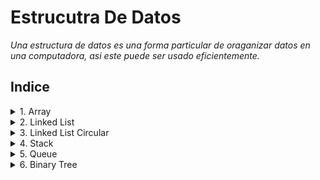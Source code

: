 # Estrucutra De Datos
*Una estructura de datos es una forma particular de oraganizar datos en una computadora, asi este puede ser usado eficientemente.*

## Indice
<details>
<summary> 1. Array </summary>

   - [Creación, inicialización y Acceso](https://github.com/oiab94/EstrucutraDeDatos/tree/main/01_Array/01_Creacion_Inicializacion_Acceso).
   - [Array de objetos](https://github.com/oiab94/EstrucutraDeDatos/tree/main/01_Array/02_ArrayDeObjetos).
   - [Array Multidimensionales](https://github.com/oiab94/EstrucutraDeDatos/tree/main/01_Array/03_ArrayMultidimensional).
   - [Pasar array a métodos](https://github.com/oiab94/EstrucutraDeDatos/tree/main/01_Array/04_PasarArrayAMetodos).
   - [Devolución de array desde métodos](https://github.com/oiab94/EstrucutraDeDatos/tree/main/01_Array/05_DevolucionArrayDesdeMetodos).
   - [Clonación de arrays](https://github.com/oiab94/EstrucutraDeDatos/tree/main/01_Array/06_ClonacionArray).
   - [Clonación de arrays multidimensionales](https://github.com/oiab94/EstrucutraDeDatos/tree/main/01_Array/07_ClonacionArrayMultidimensional).
   - [Rotación de array](https://github.com/oiab94/EstrucutraDeDatos/tree/main/01_Array/08_RotacionArray).
</details>

<details>
<summary> 2. Linked List </summary>

   - [Objeto linked list](https://github.com/oiab94/EstrucutraDeDatos/tree/main/02_ListaEnlazada/01_ListaEnlazada).
   - [Creación linked list](https://github.com/oiab94/EstrucutraDeDatos/tree/main/02_ListaEnlazada/02_CreacionListaEnlazada).
   - [Recorrido lista enlazada](https://github.com/oiab94/EstrucutraDeDatos/tree/main/02_ListaEnlazada/03_RecorridoListaEnlazada).
   - [Agregar un nodo a la lista](https://github.com/oiab94/EstrucutraDeDatos/tree/main/02_ListaEnlazada/04_AgregarNodoListaEnlazada).
   - [Agregar un nodo después del otro](https://github.com/oiab94/EstrucutraDeDatos/tree/main/02_ListaEnlazada/05_AgregarUnNodoDespuesDeOtro).
   - [Agregar un nodo al final](https://github.com/oiab94/EstrucutraDeDatos/tree/main/02_ListaEnlazada/06_AgregarUnNodoAlFinal).
   - [Métodos del nodo](https://github.com/oiab94/EstrucutraDeDatos/tree/main/02_ListaEnlazada/07_UtilizarMetodosAgregarNodo).
   - [Eliminar un nodo de la lista](https://github.com/oiab94/EstrucutraDeDatos/tree/main/02_ListaEnlazada/08_EliminarUnNodo).
   - [Eliminar un nodo dado una posición](https://github.com/oiab94/EstrucutraDeDatos/tree/main/02_ListaEnlazada/09_EliminarUnNodoDadoUnaPosicion).
</details>

<details>
<summary> 3. Linked List Circular </summary>
   - [Inserta en la lista enlazada circular](https://github.com/oiab94/EstrucutraDeDatos/blob/main/03_ListaEnlazadaCircular/InsertarOrdenadamenteLC.java).
   - [Recorrido de la lista enlazada circular](https://github.com/oiab94/EstrucutraDeDatos/blob/main/03_ListaEnlazadaCircular/RecorreListaEnlazadaCircular.java).
</details>

<details>
<summary> 4. Stack </summary>

   - [Implementación de pila utilizando array](https://github.com/oiab94/EstrucutraDeDatos/tree/main/04_Pila/01_PilaImplemenandoArray).
   - [Implementación de pila utilizando lista enlazada](https://github.com/oiab94/EstrucutraDeDatos/tree/main/04_Pila/02_PilaImplementandoListaEnlazada).
   - [Implementación de pila utilizando framework JAVA](https://github.com/oiab94/EstrucutraDeDatos/tree/main/04_Pila/03_PilaUtilizandoFramework).
   - [Cola utilizando pila](https://github.com/oiab94/EstrucutraDeDatos/tree/main/04_Pila/04_ColaUsandoPila).
</details>

<details>
<summary> 5. Queue </summary>
   - [Cola implementando en array](https://github.com/oiab94/EstrucutraDeDatos/tree/main/05_Cola/01_ColaImplementandoArray).
   - [Cola de prioridad](https://github.com/oiab94/EstrucutraDeDatos/tree/main/05_Cola/02_ColaDePrioridad).
   - [Cola doblemente enlazada](https://github.com/oiab94/EstrucutraDeDatos/tree/main/05_Cola/03_ColaDoblementeEnlazada/mypack).
</details>

<details>
   <summary> 6. Binary Tree </summary>

   - [Representación de un nodo del árbol binario](/06_%C3%81rbolBinario/01_ArbolBinario/Node.java)
   - [Representación de una árbol binario simple](/06_%C3%81rbolBinario/02_ArbolBinarioSimple/ArbolBinario.java)
</details>
